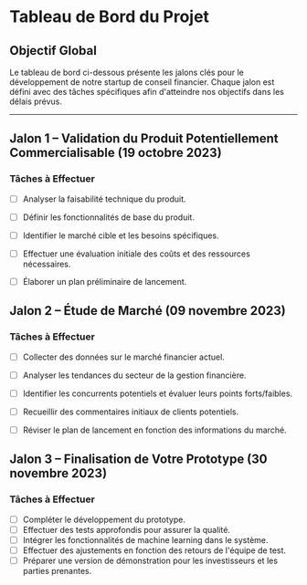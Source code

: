 # Tableau de Bord du Projet

## Objectif Global
Le tableau de bord ci-dessous présente les jalons clés pour le développement de notre startup de conseil financier. Chaque jalon est défini avec des tâches spécifiques afin d'atteindre nos objectifs dans les délais prévus.

---

## Jalon 1 – Validation du Produit Potentiellement Commercialisable (19 octobre 2023)

### Tâches à Effectuer
- [ ] Analyser la faisabilité technique du produit.
- [ ] Définir les fonctionnalités de base du produit.
- [ ] Identifier le marché cible et les besoins spécifiques.
- [ ] Effectuer une évaluation initiale des coûts et des ressources nécessaires.
- [ ] Élaborer un plan préliminaire de lancement.


## Jalon 2 – Étude de Marché (09 novembre 2023)

### Tâches à Effectuer
- [ ] Collecter des données sur le marché financier actuel.
- [ ] Analyser les tendances du secteur de la gestion financière.
- [ ] Identifier les concurrents potentiels et évaluer leurs points forts/faibles.
- [ ] Recueillir des commentaires initiaux de clients potentiels.
- [ ] Réviser le plan de lancement en fonction des informations du marché.


## Jalon 3 – Finalisation de Votre Prototype (30 novembre 2023)

### Tâches à Effectuer
- [ ] Compléter le développement du prototype.
- [ ] Effectuer des tests approfondis pour assurer la qualité.
- [ ] Intégrer les fonctionnalités de machine learning dans le système.
- [ ] Effectuer des ajustements en fonction des retours de l'équipe de test.
- [ ] Préparer une version de démonstration pour les investisseurs et les parties prenantes.

